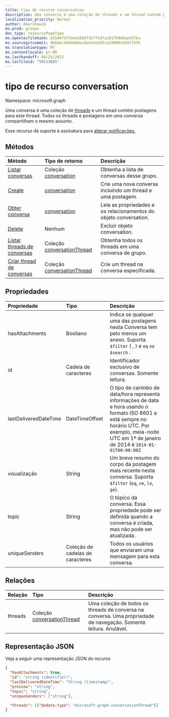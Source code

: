 ```yaml
---
title: tipo de recurso conversation
description: Uma conversa é uma coleção de threads e um thread contém postagens para este thread. Todos os threads e postagens em uma conversa compartilham o mesmo assunto.
localization_priority: Normal
author: dkershaw10
ms.prod: groups
doc_type: resourcePageType
ms.openlocfilehash: b15d4fd7d3ed1688fd27fed7a101fb0d9aed37ba
ms.sourcegitcommit: 9b8abc940a68dac6ee5da105ca29800cb59775f6
ms.translationtype: MT
ms.contentlocale: pt-BR
ms.lasthandoff: 08/25/2021
ms.locfileid: "58513605"
---
```

# <a name="conversation-resource-type"></a>tipo de recurso conversation

Namespace: microsoft.graph

Uma conversa é uma coleção de [threads](conversationthread.md) e um thread contém postagens para este thread. Todos os threads e postagens em uma conversa compartilham o mesmo assunto.

Esse recurso dá suporte à assinatura para [alterar notificações.](/graph/webhooks)

## <a name="methods"></a>Métodos

| Método       | Tipo de retorno  |Descrição|
|:---------------|:--------|:----------|
|[Listar conversas](../api/group-list-conversations.md) | Coleção [conversation](conversation.md) |Obtenha a lista de conversas desse grupo.|
|[Create](../api/group-post-conversations.md) |[conversation](conversation.md)| Crie uma nova conversa incluindo um thread e uma postagem.|
|[Obter conversa](../api/conversation-get.md) | [conversation](conversation.md) |Leia as propriedades e os relacionamentos do objeto conversation.|
|[Delete](../api/conversation-delete.md) | Nenhum |Excluir objeto conversation. |
|[Listar threads de conversas](../api/conversation-list-threads.md) |Coleção [conversationThread](conversationthread.md)| Obtenha todos os threads em uma conversa de grupo.|
|[Criar thread de conversas](../api/conversation-post-threads.md) |Coleção [conversationThread](conversationthread.md)| Crie um thread na conversa especificada.|

## <a name="properties"></a>Propriedades
| Propriedade     | Tipo   |Descrição|
|:---------------|:--------|:----------|
|hasAttachments|Booliano|Indica se qualquer uma das postagens nesta Conversa tem pelo menos um anexo. Suporta `$filter` ( , ) e `eq` `ne` `$search` .|
|id|Cadeia de caracteres|Identificador exclusivo de conversas. Somente leitura.|
|lastDeliveredDateTime|DateTimeOffset|O tipo de carimbo de data/hora representa informações de data e hora usando o formato ISO 8601 e está sempre no horário UTC. Por exemplo, meia-noite UTC em 1º de janeiro de 2014 é `2014-01-01T00:00:00Z`|
|visualização|String|Um breve resumo do corpo da postagem mais recente nesta conversa. Suporta `$filter` (`eq`, `ne`, `le`, `ge`).|
|topic|String|O tópico da conversa. Essa propriedade pode ser definida quando a conversa é criada, mas não pode ser atualizada.|
|uniqueSenders|Coleção de cadeias de caracteres|Todos os usuários que enviaram uma mensagem para esta conversa.|

## <a name="relationships"></a>Relações
| Relação | Tipo   |Descrição|
|:---------------|:--------|:----------|
|threads|Coleção [conversationThread](conversationthread.md)|Uma coleção de todos os threads de conversa na conversa. Uma propriedade de navegação. Somente leitura. Anulável.|

## <a name="json-representation"></a>Representação JSON

Veja a seguir uma representação JSON do recurso

<!--{
  "blockType": "resource",
  "optionalProperties": [
    "threads"
  ],
  "keyProperty": "id",
  "baseType": "microsoft.graph.entity",
  "@odata.type": "microsoft.graph.conversation",
  "@odata.annotations": [
    {
      "property": "threads",
      "capabilities": {
        "changeTracking": false,
        "searchable": false
      }
    }
  ]
}-->

```json
{
  "hasAttachments": true,
  "id": "string (identifier)",
  "lastDeliveredDateTime": "String (timestamp)",
  "preview": "string",
  "topic": "string",
  "uniqueSenders": ["string"],

  "threads": [{"@odata.type": "microsoft.graph.conversationThread"}]
}

```


<!-- uuid: 8fcb5dbc-d5aa-4681-8e31-b001d5168d79
2015-10-25 14:57:30 UTC -->
<!-- {
  "type": "#page.annotation",
  "description": "conversation resource",
  "keywords": "",
  "section": "documentation",
  "tocPath": ""
}-->

